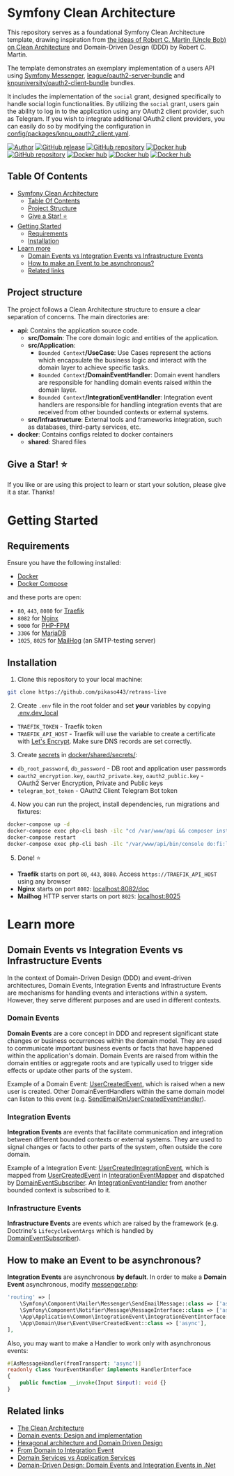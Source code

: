 # Symfony Clean Architecture

This repository serves as a foundational Symfony Clean Architecture template, drawing inspiration from [the ideas of Robert C. Martin (Uncle Bob) on Clean Architecture](https://blog.cleancoder.com/uncle-bob/2012/08/13/the-clean-architecture.html) and Domain-Driven Design (DDD) by Robert C. Martin.

The template demonstrates an exemplary implementation of a users API using [Symfony Messenger](https://symfony.com/doc/current/messenger.html), [league/oauth2-server-bundle](https://github.com/thephpleague/oauth2-server-bundle) and [knpuniversity/oauth2-client-bundle](https://github.com/knpuniversity/oauth2-client-bundle) bundles.

It includes the implementation of the `social` grant, designed specifically to handle social login functionalities. By utilizing the `social` grant, users gain the ability to log in to the application using any OAuth2 client provider, such as Telegram. If you wish to integrate additional OAuth2 client providers, you can easily do so by modifying the configuration in [config/packages/knpu_oauth2_client.yaml](api/config/packages/knpu_oauth2_client.yaml).

[![Author](https://img.shields.io/badge/author-alexander.sterpu%40gmail.com-blue.svg)](https://github.com/blry)
[![GitHub release](https://img.shields.io/badge/Docker-compose-blue.svg?style=flat-square)](https://github.com/docker/compose/releases/latest)
[![GitHub repository](https://img.shields.io/badge/Traefik-purple.svg?style=flat-square)](https://github.com/traefik/traefik)
[![Docker hub](https://img.shields.io/badge/PHP-v8.2-brightgreen.svg?style=flat-square)](https://hub.docker.com/_/php)
[![GitHub repository](https://img.shields.io/badge/Symfony-v6.3-blue.svg?style=flat-square)](https://github.com/symfony/symfony)
[![Docker hub](https://img.shields.io/badge/MariaDB-v10-pink.svg?style=flat-square)](https://hub.docker.com/_/mariadb)
[![Docker hub](https://img.shields.io/badge/MailHog-v1-green.svg?style=flat-square)](https://hub.docker.com/r/mailhog/mailhog/)
[![Docker hub](https://img.shields.io/badge/Ofelia-red.svg?style=flat-square)](https://hub.docker.com/r/mcuadros/ofelia)

## Table Of Contents

- [Symfony Clean Architecture](#symfony-clean-architecture)
  * [Table Of Contents](#table-of-contents)
  * [Project Structure](#project-structure)
  * [Give a Star! :star:](#give-a-star-star)
- [Getting Started](#getting-started)
  * [Requirements](#requirements)
  * [Installation](#installation)
- [Learn more](#learn-more)
  * [Domain Events vs Integration Events vs Infrastructure Events](#domain-events-vs-integration-events-vs-infrastructure-events)
  * [How to make an Event to be asynchronous?](#how-to-make-an-event-to-be-asynchronous)
  * [Related links](#related-links)

## Project structure

The project follows a Clean Architecture structure to ensure a clear separation of concerns. The main directories are:
- <b>api</b>: Contains the application source code.
    - <b>src/Domain</b>: The core domain logic and entities of the application.
    - <b>src/Application</b>:
        - `Bounded Context`<b>/UseCase</b>: Use Cases represent the actions which encapsulate the business logic and interact with the domain layer to achieve specific tasks.
        - `Bounded Context`<b>/DomainEventHandler</b>: Domain event handlers are responsible for handling domain events raised within the domain layer.
        - `Bounded Context`<b>/IntegrationEventHandler</b>: Integration event handlers are responsible for handling integration events that are received from other bounded contexts or external systems.
    - <b>src/Infrastructure</b>: External tools and frameworks integration, such as databases, third-party services, etc.
- <b>docker</b>: Contains configs related to docker containers
    - <b>shared</b>: Shared files

## Give a Star! :star:
If you like or are using this project to learn or start your solution, please give it a star. Thanks!

# Getting Started

## Requirements

Ensure you have the following installed:
- [Docker](https://docs.docker.com/get-docker/)
- [Docker Compose](https://docs.docker.com/compose/install/)

and these ports are open:
- `80`, `443`, `8080` for [Traefik](https://hub.docker.com/_/traefik)
- `8082` for [Nginx](https://hub.docker.com/_/nginx)
- `9000` for [PHP-FPM](https://hub.docker.com/_/php)
- `3306` for [MariaDB](https://hub.docker.com/_/mariadb)
- `1025`, `8025` for [MailHog](https://hub.docker.com/r/mailhog/mailhog) (an SMTP-testing server)

## Installation

1. Clone this repository to your local machine:
```bash
git clone https://github.com/pikaso443/retrans-live
```

2. Create `.env` file in the root folder and set <b>your</b> variables by copying [.env.dev_local](.env.dev_local)
- `TRAEFIK_TOKEN` - Traefik token
- `TRAEFIK_API_HOST` - Traefik will use the variable to create a certificate with [Let's Encrypt](https://letsencrypt.org/about/). Make sure DNS records are set correctly.

3. Create [secrets](https://docs.docker.com/compose/use-secrets/) in [docker/shared/secrets/](docker/shared/secrets/):
- `db_root_password`, `db_password` - DB root and application user passwords
- `oauth2_encryption.key`, `oauth2_private.key`, `oauth2_public.key` - OAuth2 Server Encryption, Private and Public keys
- `telegram_bot_token` - OAuth2 Client Telegram Bot token

4. Now you can run the project, install dependencies, run migrations and fixtures:
```bash
docker-compose up -d
docker-compose exec php-cli bash -ilc "cd /var/www/api && composer install && bin/console do:mi:mi --no-interaction"
docker-compose restart
docker-compose exec php-cli bash -ilc "/var/www/api/bin/console do:fi:lo --no-interaction"
```

5. Done! :star:
- <b>Traefik</b> starts on port `80`, `443`, `8080`. Access `https://TRAEFIK_API_HOST` using any browser
- <b>Nginx</b> starts on port `8082`: [localhost:8082/doc](http://localhost:8082/doc)
- <b>Mailhog</b> HTTP server starts on port `8025`: [localhost:8025](http://localhost:8025)

# Learn more

## Domain Events vs Integration Events vs Infrastructure Events

In the context of Domain-Driven Design (DDD) and event-driven architectures, Domain Events, Integration Events and Infrastructure Events are mechanisms for handling events and interactions within a system. However, they serve different purposes and are used in different contexts.

### Domain Events
<b>Domain Events</b> are a core concept in DDD and represent significant state changes or business occurrences within the domain model. They are used to communicate important business events or facts that have happened within the application's domain. Domain Events are raised from within the domain entities or aggregate roots and are typically used to trigger side effects or update other parts of the system.

Example of a Domain Event: [UserCreatedEvent](api/src/Domain/User/Event/UserCreatedEvent.php), which is raised when a new user is created. Other DomainEventHandlers within the same domain model can listen to this event (e.g. [SendEmailOnUserCreatedEventHandler](api/src/Application/User/Notifications/SendEmailOnUserCreatedEventHandler.php)).

### Integration Events
<b>Integration Events</b> are events that facilitate communication and integration between different bounded contexts or external systems. They are used to signal changes or facts to other parts of the system, often outside the core domain.

Example of a Integration Event: [UserCreatedIntegrationEvent](api/src/Application/IntegrationEvent/User/UserCreatedIntegrationEvent.php), which is mapped from [UserCreatedEvent](api/src/Domain/User/Event/UserCreatedEvent.php) in [IntegrationEventMapper](src/Application/User/IntegrationEventMapper.php) and dispatched by [DomainEventSubscriber](api/src/Infrastructure/EventSubscriber/Core/DomainEventSubscriber.php).
An [IntegrationEventHandler](api/src/Application/Stream/IntegrationEventHandler/User/CreateStreamerOnUserCreatedEventHandler.php) from another bounded context is subscribed to it.

### Infrastructure Events
<b>Infrastructure Events</b> are events which are raised by the framework (e.g. Doctrine's `LifecycleEventArgs` which is handled by [DomainEventSubscriber](api/src/Infrastructure/EventSubscriber/Core/DomainEventSubscriber.php)).

## How to make an Event to be asynchronous?

<b>Integration Events</b> are asynchronous <b>by default</b>. In order to make a <b>Domain Event</b> asynchronous, modify [messenger.php](api/config/packages/messenger.php):
```php
'routing' => [
    \Symfony\Component\Mailer\Messenger\SendEmailMessage::class => ['async'],
    \Symfony\Component\Notifier\Message\MessageInterface::class => ['async'],
    \App\Application\Common\IntegrationEvent\IntegrationEventInterface::class => ['async'],
    \App\Domain\User\Event\UserCreatedEvent::class => ['async'],
],
```

Also, you may want to make a Handler to work only with asynchronous events:
```php
#[AsMessageHandler(fromTransport: 'async')]
readonly class YourEventHandler implements HandlerInterface
{
    public function __invoke(Input $input): void {}
}
```

## Related links
- [The Clean Architecture](https://blog.cleancoder.com/uncle-bob/2012/08/13/the-clean-architecture.html)
- [Domain events: Design and implementation](https://learn.microsoft.com/en-us/dotnet/architecture/microservices/microservice-ddd-cqrs-patterns/domain-events-design-implementation)
- [Hexagonal architecture and Domain Driven Design ](https://dev.to/onepoint/hexagonal-architecture-and-domain-driven-design-fio)
- [From Domain to Integration Event](https://www.ledjonbehluli.com/posts/domain_to_integration_event/)
- [Domain Services vs Application Services](https://enterprisecraftsmanship.com/posts/domain-vs-application-services/)
- [Domain-Driven Design: Domain Events and Integration Events in .Net](https://betterprogramming.pub/domain-driven-design-domain-events-and-integration-events-in-net-5a2a58884aaa)
